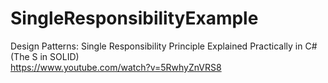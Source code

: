 # SingleResponsibilityExample
Design Patterns: Single Responsibility Principle Explained Practically in C# (The S in SOLID)  
https://www.youtube.com/watch?v=5RwhyZnVRS8
